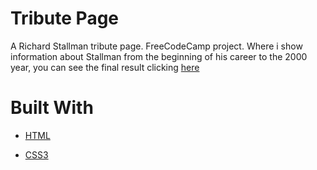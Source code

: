 # Tribute Page
A Richard Stallman tribute page. FreeCodeCamp project. Where i show information about Stallman from the beginning of his career to the 2000 year, you can see the final result clicking [here](https://joseramonmendoza.github.io/tribute-page/)

# Built With
- [HTML](https://developer.mozilla.org/en-US/docs/Web/HTML "HTML: HyperText Markup Language")

- [CSS3](https://developer.mozilla.org/en-US/docs/Archive/CSS3 "MDN Web Docs: Css3")
